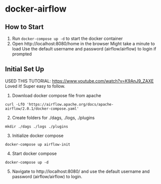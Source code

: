 # docker-airflow

## How to Start

1. Run `docker-compose up -d` to start the docker container
2. Open http://localhost:8080/home in the browser
   Might take a minute to load
   Use the default username and password (airflow/airflow) to login if prompted

## Initial Set Up

USED THIS TUTORIAL: https://www.youtube.com/watch?v=K9AnJ9_ZAXE  
Loved it! Super easy to follow.

1. Download docker compose file from apache

```
curl -LfO 'https://airflow.apache.org/docs/apache-airflow/2.0.1/docker-compose.yaml'
```

2. Create folders for ./dags, ./logs, ./plugins

```
mkdir ./dags ./logs ./plugins
```

3. Initialize docker compose

```
docker-compose up airflow-init
```

4. Start docker compose

```
docker-compose up -d
```

5. Navigate to http://localhost:8080/ and use the default username and password (airflow/airflow) to login.
